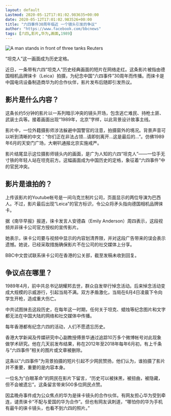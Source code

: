 ```yaml
---
layout: default
Lastmod: 2020-05-12T17:01:02.983635+00:00
date: 2020-05-12T17:01:02.983526+00:00
title: "六四事件30周年临近 一个镜头引发的争议"
author: "https://www.facebook.com/bbcnews"
tags: [六四,影片,华为,画面,1989]
---
```


 ![A man stands in front of three tanks](https://images.weserv.nl/?url=https%3A//ichef.bbci.co.uk/news/320/cpsprodpb/D2E7/production/_106519935_022468588-2.jpg) Reuters 

“坦克人”这一画面成为历史定格。

近日，一条带有六四“坦克人”历史经典画面的短片在网络走红。这条影片被指由德国相机品牌徕卡（Leica）拍摄，为纪念中国“六四事件”30周年而传播。而徕卡是中国电讯设备制造商华为的合作伙伴，影片发布后随即引发热议。

影片是什么内容？
--------

这条长约5分钟的影片以一系列暗示冲突的镜头开场，包含逃亡难民、持枪土匪、武装士兵等。接着画面出现“1989年，北京”字样，以此背景设计故事主线。

影片中，一位外籍摄影师涉法躲避中国警官的注意，拍摄窗外的境况。背景声音可以听到清晰的中文：“你们正在非法占领…请即刻离开…这是最后的…”。仿佛1989年6月的天安门广场，大喇叭通报北京实施戒严。

影片结尾显示这位摄影师镜头内的画面，是广为人知的六四“坦克人”——一位手无寸铁的年轻人站在坦克前方。这幅画面成为中国历史的定格，象征着“六四事件”中的官民冲突。

影片是谁拍的？
-------

上传该影片的Youtube帐号是一间乌克兰制片公司，页面显示的两位导演为巴西人。不过，影片最后出现“Leica”的官方标识，令公众将矛头指向德国相机品牌徕卡。

据《南华早报》报道，徕卡发言人安德森（Emily Anderson）周四表示，这段视频并非徕卡公司官方授权的宣传影片。

她表示，徕卡公司要与视频中显示的内容划清界限，并对这段广告带来的误会表示遗憾。她说，已经采取措施确保影片不在公司的社交媒体上分享。

BBC中文尝试联系徕卡公司在香港的公关部，截至发稿未收到回复。

争议点在哪里？
-------

1989年4月，前中共总书记胡耀邦去世，群众自发举行悼念活动。后来悼念活动变成大规模的示威游行，引起当局不满。双方矛盾激化，当局在6月4日凌晨下令向学生开枪，造成重大伤亡。

中共试图抹去这段历史，在每年这一时期，任何关于坦克、蜡烛等纪念图片和文字都无法在中国大陆的网络和社交媒体中传播。

每年香港都有纪念六四的活动，人们不愿遗忘历史。

香港大学新闻及传媒研究中心副教授傅景华通过追踪10万多个微博帐号对此现象做学术研究。他在几天前发布结果，称在2012年至2018年每年6月初，有上千条与“六四事件”相关的图片或文章被删除。

这条以“六四事件”为背景拍摄的短片引起不少网民赞扬，他们认为，谁拍摄了影片并不重要，重要的是内容本身。

一位名为“白眼革命”的网民在影片下留言，“历史可以被抹黑，被扭曲，被隐藏，但不会被遗忘”。这条留言带来500多位网民点赞。

因孟晚舟事件成为公众焦点的华为是徕卡镜头的合作伙伴。有网友担心华为受到牵连，谴责徕卡“不配与爱国的华为合作”。但也有网友讽刺道，“哪怕你的华为手机有最牛的徕卡镜头，也看不到六四的照片。”


